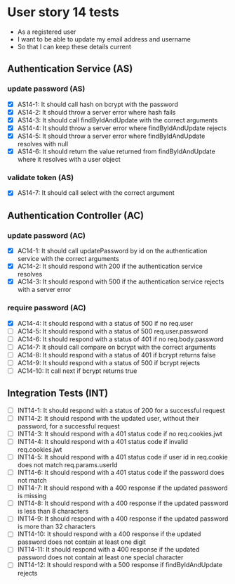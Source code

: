 # User story 14 tests

- As a registered user
- I want to be able to update my email address and username
- So that I can keep these details current

## Authentication Service (AS)

### update password (AS)

- [x] AS14-1: It should call hash on bcrypt with the password
- [x] AS14-2: It should throw a server error where hash fails
- [x] AS14-3: It should call findByIdAndUpdate with the correct arguments
- [x] AS14-4: It should throw a server error where findByIdAndUpdate rejects
- [x] AS14-5: It should throw a server error where findByIdAndUpdate resolves with null
- [x] AS14-6: It should return the value returned from findByIdAndUpdate where it resolves with a user object

### validate token (AS)

- [x] AS14-7: It should call select with the correct argument

## Authentication Controller (AC)

### update password (AC)

- [x] AC14-1: It should call updatePassword by id on the authentication service with the correct arguments
- [x] AC14-2: It should respond with 200 if the authentication service resolves
- [x] AC14-3: It should respond with 500 if the authentication service rejects with a server error

### require password (AC)

- [x] AC14-4: It should respond with a status of 500 if no req.user
- [ ] AC14-5: It should respond with a status of 500 req.user.password
- [ ] AC14-6: It should respond with a status of 401 if no req.body.password
- [ ] AC14-7: It should call compare on bcrypt with the correct arguments
- [ ] AC14-8: It should respond with a status of 401 if bcrypt returns false
- [ ] AC14-9: It should respond with a status of 500 if bcrypt rejects
- [ ] AC14-10: It call next if bcrypt returns true

## Integration Tests (INT)

- [ ] INT14-1: It should respond with a status of 200 for a successful request
- [ ] INT14-2: It should respond with the updated user, without their password, for a successful request
- [ ] INT14-3: It should respond with a 401 status code if no req.cookies.jwt
- [ ] INT14-4: It should respond with a 401 status code if invalid req.cookies.jwt
- [ ] INT14-5: It should respond with a 401 status code if user id in req.cookie does not match req.params.userId
- [ ] INT14-6: It should respond with a 401 status code if the password does not match
- [ ] INT14-7: It should respond with a 400 response if the updated password is missing
- [ ] INT14-8: It should respond with a 400 response if the updated password is less than 8 characters
- [ ] INT14-9: It should respond with a 400 response if the updated password is more than 32 characters
- [ ] INT14-10: It should respond with a 400 response if the updated password does not contain at least one digit
- [ ] INT14-11: It should respond with a 400 response if the updated password does not contain at least one special character
- [ ] INT14-12: It should respond with a 500 response if findByIdAndUpdate rejects

